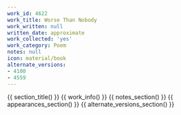 ```yaml
---
work_id: 4622
work_title: Worse Than Nobody
work_written: null
written_date: approximate
work_collected: 'yes'
work_category: Poem
notes: null
icon: material/book
alternate_versions:
- 4100
- 4559
---
```


{{ section_title() }}
{{ work_info() }}
{{ notes_section() }}
{{ appearances_section() }}
{{ alternate_versions_section() }}